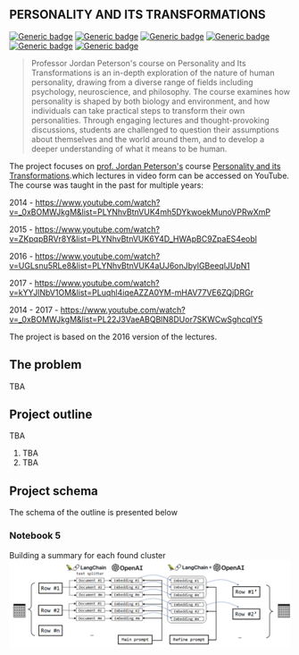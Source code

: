 ## PERSONALITY AND ITS TRANSFORMATIONS
[![Generic badge](https://img.shields.io/badge/languge-english-blue.svg)](https://shields.io/)
[![Generic badge](https://img.shields.io/badge/uses-openai-green.svg)](https://openai.com/)
[![Generic badge](https://img.shields.io/badge/uses-langchain-red.svg)](https://github.com/hwchase17/langchain/tree/master)
[![Generic badge](https://img.shields.io/badge/uses-pandas-orange.svg)](https://pandas.pydata.org/)
[![Generic badge](https://img.shields.io/badge/uses-umap-white.svg)](https://github.com/lmcinnes/umap)
[![Generic badge](https://img.shields.io/badge/uses-hdbscan-white.svg)](https://hdbscan.readthedocs.io/en/latest/index.html)

> Professor Jordan Peterson's course on Personality and Its Transformations is an in-depth exploration of the nature of human personality, drawing from a diverse range of fields including psychology, neuroscience, and philosophy. The course examines how personality is shaped by both biology and environment, and how individuals can take practical steps to transform their own personalities. Through engaging lectures and thought-provoking discussions, students are challenged to question their assumptions about themselves and the world around them, and to develop a deeper understanding of what it means to be human.

The project focuses on [prof. Jordan Peterson's](https://pl.wikipedia.org/wiki/Jordan_Peterson) course [Personality and its Transformations](https://www.jordanbpeterson.com/classes/personality-and-its-transformations/).which lectures in video form can be accessed on YouTube. The course was taught in the past for multiple years:

2014 - https://www.youtube.com/watch?v=_0xBOMWJkgM&list=PLYNhvBtnVUK4mh5DYkwoekMunoVPRwXmP

2015 - https://www.youtube.com/watch?v=ZKpqpBRVr8Y&list=PLYNhvBtnVUK6Y4D_HWApBC9ZpaES4eobl

2016 - https://www.youtube.com/watch?v=UGLsnu5RLe8&list=PLYNhvBtnVUK4aUJ6onJbylGBeeqlJUpN1

2017 - https://www.youtube.com/watch?v=kYYJlNbV1OM&list=PLuqhl4iqeAZZA0YM-mHAV77VE6ZQjDRGr

2014 - 2017 - https://www.youtube.com/watch?v=_0xBOMWJkgM&list=PL22J3VaeABQBlN8DUor7SKWCwSghcqlY5

The project is based on the 2016 version of the lectures.

## The problem
TBA

## Project outline
TBA
1.	TBA
2.	TBA

## Project schema
The schema of the outline is presented below


### Notebook 5
Building a summary for each found cluster
<img src="images/notebook05.png">


